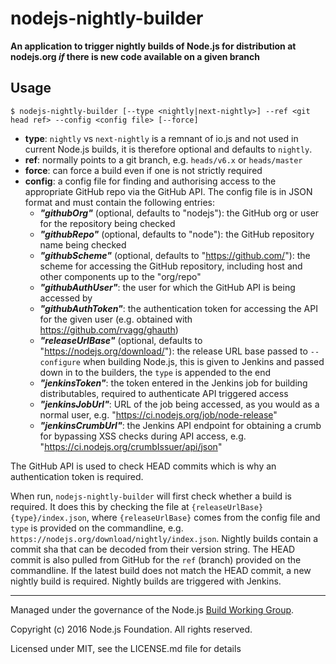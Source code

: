 # nodejs-nightly-builder

**An application to trigger nightly builds of Node.js for distribution at nodejs.org _if_ there is new code available on a given branch**

## Usage

```text
$ nodejs-nightly-builder [--type <nightly|next-nightly>] --ref <git head ref> --config <config file> [--force]
```

* **type**: `nightly` vs `next-nightly` is a remnant of io.js and not used in current Node.js builds, it is therefore optional and defaults to `nightly`.
* **ref**: normally points to a git branch, e.g. `heads/v6.x` or `heads/master`
* **force**: can force a build even if one is not strictly required
* **config**: a config file for finding and authorising access to the appropriate GitHub repo via the GitHub API. The config file is in JSON format and must contain the following entries:
  - ***"githubOrg"*** (optional, defaults to "nodejs"): the GitHub org or user for the repository being checked
  - ***"githubRepo"*** (optional, defaults to "node"): the GitHub repository name being checked
  - ***"githubScheme"*** (optional, defaults to "https://github.com/"): the scheme for accessing the GitHub repository, including host and other components up to the "org/repo"
  - ***"githubAuthUser"***: the user for which the GitHub API is being accessed by
  - ***"githubAuthToken"***: the authentication token for accessing the API for the given user (e.g. obtained with https://github.com/rvagg/ghauth)
  - ***"releaseUrlBase"*** (optional, defaults to "https://nodejs.org/download/"): the release URL base passed to `--configure` when building Node.js, this is given to Jenkins and passed down in to the builders, the `type` is appended to the end
  - ***"jenkinsToken"***: the token entered in the Jenkins job for building distributables, required to authenticate API triggered access
  - ***"jenkinsJobUrl"***: URL of the job being accessed, as you would as a normal user, e.g. "https://ci.nodejs.org/job/node-release"
  - ***"jenkinsCrumbUrl"***: the Jenkins API endpoint for obtaining a crumb for bypassing XSS checks during API access, e.g. "https://ci.nodejs.org/crumbIssuer/api/json"

The GitHub API is used to check HEAD commits which is why an authentication token is required.

When run, `nodejs-nightly-builder` will first check whether a build is required. It does this by checking the file at `{releaseUrlBase}{type}/index.json`, where `{releaseUrlBase}` comes from the config file and `type` is provided on the commandline, e.g. `https://nodejs.org/download/nightly/index.json`. Nightly builds contain a commit sha that can be decoded from their version string. The HEAD commit is also pulled from GitHub for the `ref` (branch) provided on the commandline. If the latest build does not match the HEAD commit, a new nightly build is required. Nightly builds are triggered with Jenkins.

-----------------------------------

Managed under the governance of the Node.js [Build Working Group](https://github.com/nodejs/build).

Copyright (c) 2016 Node.js Foundation. All rights reserved.

Licensed under MIT, see the LICENSE.md file for details

